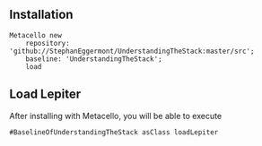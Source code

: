 
## Installation

```st
Metacello new
	repository: 'github://StephanEggermont/UnderstandingTheStack:master/src';
	baseline: 'UnderstandingTheStack';
	load
```

## Load Lepiter

After installing with Metacello, you will be able to execute

```
#BaselineOfUnderstandingTheStack asClass loadLepiter
```
